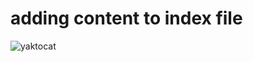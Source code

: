 # adding content to index file

<img src="https://octodex.github.com/images/yaktocat.png" alt="yaktocat">
